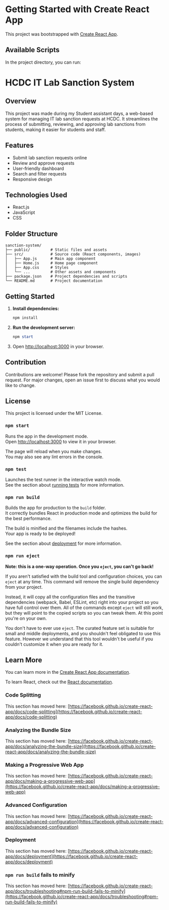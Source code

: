# Getting Started with Create React App

This project was bootstrapped with [Create React App](https://github.com/facebook/create-react-app).

## Available Scripts

In the project directory, you can run:
 
 # HCDC IT Lab Sanction System
 
 ## Overview
 This project was made during my Student assistant days, a web-based system for managing IT lab sanction requests at HCDC. It streamlines the process of submitting, reviewing, and approving lab sanctions from students, making it easier for students and staff.
 
 ## Features
 - Submit lab sanction requests online
 - Review and approve requests
 - User-friendly dashboard
 - Search and filter requests
 - Responsive design
 
 ## Technologies Used
 - React.js
 - JavaScript
 - CSS
 
 ## Folder Structure
 ```
 sanction-system/
 ├── public/         # Static files and assets
 ├── src/            # Source code (React components, images)
 │   ├── App.js      # Main app component
 │   ├── Home.js     # Home page component
 │   ├── App.css     # Styles
 │   └── ...         # Other assets and components
 ├── package.json    # Project dependencies and scripts
 └── README.md       # Project documentation
 ```
 
 ## Getting Started
 1. **Install dependencies:**
	 ```powershell
	 npm install
	 ```
 2. **Run the development server:**
	 ```powershell
	 npm start
	 ```
 3. Open [http://localhost:3000](http://localhost:3000) in your browser.
 
 ## Contribution
 Contributions are welcome! Please fork the repository and submit a pull request. For major changes, open an issue first to discuss what you would like to change.
 
 ## License
 This project is licensed under the MIT License.

### `npm start`

Runs the app in the development mode.\
Open [http://localhost:3000](http://localhost:3000) to view it in your browser.

The page will reload when you make changes.\
You may also see any lint errors in the console.

### `npm test`

Launches the test runner in the interactive watch mode.\
See the section about [running tests](https://facebook.github.io/create-react-app/docs/running-tests) for more information.

### `npm run build`

Builds the app for production to the `build` folder.\
It correctly bundles React in production mode and optimizes the build for the best performance.

The build is minified and the filenames include the hashes.\
Your app is ready to be deployed!

See the section about [deployment](https://facebook.github.io/create-react-app/docs/deployment) for more information.

### `npm run eject`

**Note: this is a one-way operation. Once you `eject`, you can't go back!**

If you aren't satisfied with the build tool and configuration choices, you can `eject` at any time. This command will remove the single build dependency from your project.

Instead, it will copy all the configuration files and the transitive dependencies (webpack, Babel, ESLint, etc) right into your project so you have full control over them. All of the commands except `eject` will still work, but they will point to the copied scripts so you can tweak them. At this point you're on your own.

You don't have to ever use `eject`. The curated feature set is suitable for small and middle deployments, and you shouldn't feel obligated to use this feature. However we understand that this tool wouldn't be useful if you couldn't customize it when you are ready for it.

## Learn More

You can learn more in the [Create React App documentation](https://facebook.github.io/create-react-app/docs/getting-started).

To learn React, check out the [React documentation](https://reactjs.org/).

### Code Splitting

This section has moved here: [https://facebook.github.io/create-react-app/docs/code-splitting](https://facebook.github.io/create-react-app/docs/code-splitting)

### Analyzing the Bundle Size

This section has moved here: [https://facebook.github.io/create-react-app/docs/analyzing-the-bundle-size](https://facebook.github.io/create-react-app/docs/analyzing-the-bundle-size)

### Making a Progressive Web App

This section has moved here: [https://facebook.github.io/create-react-app/docs/making-a-progressive-web-app](https://facebook.github.io/create-react-app/docs/making-a-progressive-web-app)

### Advanced Configuration

This section has moved here: [https://facebook.github.io/create-react-app/docs/advanced-configuration](https://facebook.github.io/create-react-app/docs/advanced-configuration)

### Deployment

This section has moved here: [https://facebook.github.io/create-react-app/docs/deployment](https://facebook.github.io/create-react-app/docs/deployment)

### `npm run build` fails to minify

This section has moved here: [https://facebook.github.io/create-react-app/docs/troubleshooting#npm-run-build-fails-to-minify](https://facebook.github.io/create-react-app/docs/troubleshooting#npm-run-build-fails-to-minify)
